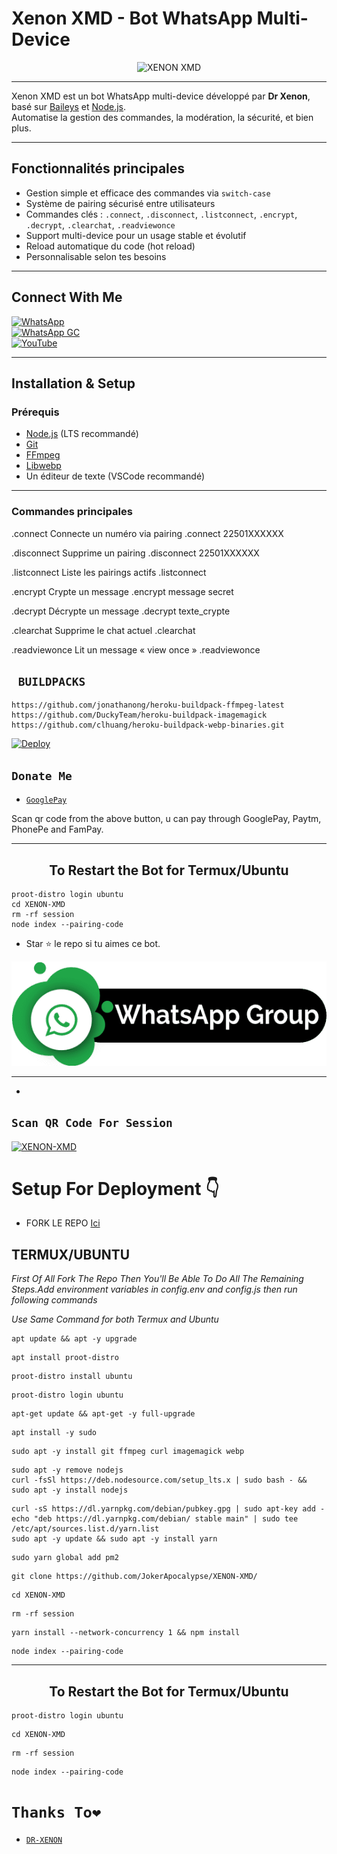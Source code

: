 # Xenon XMD - Bot WhatsApp Multi-Device

<p align="center">
  <img src="https://i.imgur.com/BdRa36C.jpeg" alt="XENON XMD" width="300" />
</p>

---

Xenon XMD est un bot WhatsApp multi-device développé par **Dr Xenon**, basé sur [Baileys](https://github.com/WhiskeySockets/Baileys) et [Node.js](https://nodejs.org).  
Automatise la gestion des commandes, la modération, la sécurité, et bien plus.  

---

## Fonctionnalités principales

- Gestion simple et efficace des commandes via `switch-case`  
- Système de pairing sécurisé entre utilisateurs  
- Commandes clés : `.connect`, `.disconnect`, `.listconnect`, `.encrypt`, `.decrypt`, `.clearchat`, `.readviewonce`  
- Support multi-device pour un usage stable et évolutif  
- Reload automatique du code (hot reload)  
- Personnalisable selon tes besoins  

---

## Connect With Me

<p align="center">

[![WhatsApp](https://img.shields.io/badge/Contact%20Deepak-25D366?style=for-the-badge&logo=whatsapp&logoColor=white)](https://wa.me/2250500107362)  
[![WhatsApp GC](https://img.shields.io/badge/Join%20Official%20GC-25D366?style=for-the-badge&logo=whatsapp&logoColor=white)](https://www.whatsapp.com/channel/0029VadaaRZK5cDOTh6sMD41)  
[![YouTube](https://img.shields.io/badge/Subscribe%20XENON-ff0000?style=for-the-badge&logo=youtube&logoColor=ff000000)](https://youtube.com/@X-TECH-CORP)  

</p>

---

## Installation & Setup

### Prérequis

- [Node.js](https://nodejs.org/en/) (LTS recommandé)  
- [Git](https://git-scm.com/downloads)  
- [FFmpeg](https://github.com/BtbN/FFmpeg-Builds/releases)  
- [Libwebp](https://developers.google.com/speed/webp/download)  
- Un éditeur de texte (VSCode recommandé)

---
### Commandes principales

.connect	Connecte un numéro via pairing	.connect 22501XXXXXX

.disconnect	Supprime un pairing	.disconnect 22501XXXXXX

.listconnect	Liste les pairings actifs	.listconnect

.encrypt	Crypte un message	.encrypt message secret

.decrypt	Décrypte un message	.decrypt texte_crypte

.clearchat	Supprime le chat actuel	.clearchat

.readviewonce	Lit un message « view once »	.readviewonce <message>


## ` BUILDPACKS`

```
https://github.com/jonathanong/heroku-buildpack-ffmpeg-latest
https://github.com/DuckyTeam/heroku-buildpack-imagemagick
https://github.com/clhuang/heroku-buildpack-webp-binaries.git
```

[![Deploy](https://www.herokucdn.com/deploy/button.svg)](https://heroku.com/deploy?template=https://github.com/JokerApocalypse/XENON-XMD)


## ```Donate Me```

- [`GooglePay`](https://i.imgur.com/BdRa36C.jpeg)

<p align="left">

Scan qr code from the above button, u can pay through GooglePay, Paytm, PhonePe and FamPay.

</p>

---

<h2 align="center">To Restart the Bot for Termux/Ubuntu</h2>

```
proot-distro login ubuntu
cd XENON-XMD
rm -rf session
node index --pairing-code
```

- Star ⭐ le repo si tu aimes ce bot.

[![JOIN WHATSAPP CHANNEL](https://raw.githubusercontent.com/Neeraj-x0/Neeraj-x0/main/photos/suddidina-join-whatsapp.png)](https://www.whatsapp.com/channel/0029VadaaRZK5cDOTh6sMD41)

--------
- 
## `Scan QR Code For Session`
[![XENON-XMD](https://repl.it/badge/github/quiec/whatsasena)](https://replit.com/@seijurolionel/PairCodeBot)

  # Setup For Deployment 👇

  - FORK LE REPO [Ici](https://github.com/JokerApocalypse/XENON-XMD/fork)

## TERMUX/UBUNTU 
_First Of All Fork The Repo Then You'll Be Able To Do All The Remaining Steps.Add environment variables in config.env and config.js then run
following commands_

*Use Same Command for both Termux and Ubuntu*
```
apt update && apt -y upgrade
```
```
apt install proot-distro
```
```
proot-distro install ubuntu
```
```
proot-distro login ubuntu
```
```
apt-get update && apt-get -y full-upgrade
```
```
apt install -y sudo
```
```
sudo apt -y install git ffmpeg curl imagemagick webp
```
```
sudo apt -y remove nodejs
curl -fsSl https://deb.nodesource.com/setup_lts.x | sudo bash - && sudo apt -y install nodejs
```
```
curl -sS https://dl.yarnpkg.com/debian/pubkey.gpg | sudo apt-key add - 
echo "deb https://dl.yarnpkg.com/debian/ stable main" | sudo tee /etc/apt/sources.list.d/yarn.list
sudo apt -y update && sudo apt -y install yarn
```
```
sudo yarn global add pm2
```

```
git clone https://github.com/JokerApocalypse/XENON-XMD/
```
```
cd XENON-XMD
```
```
rm -rf session
```
```
yarn install --network-concurrency 1 && npm install
```
```
node index --pairing-code
```

 ---
 
<h2 align="center">  To Restart the Bot for Termux/Ubuntu </h2>

```
proot-distro login ubuntu
```
```
cd XENON-XMD
```
```
rm -rf session
```
```
node index --pairing-code
```
# `Thanks To❤️`

- [`DR-XENON`](https://github.com/X-TECH-CORP)
